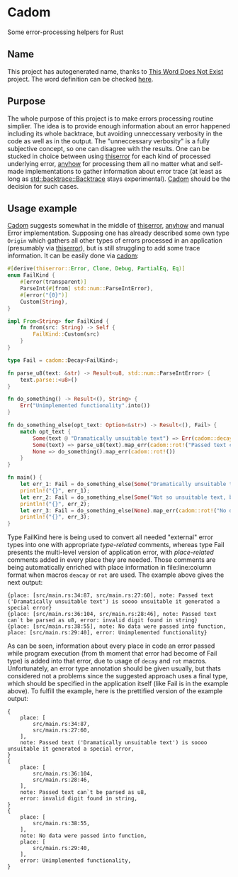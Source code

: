# Cadom
Some error-processing helpers for Rust

## Name
This project has autogenerated name, thanks to [This Word Does Not Exist](https://thisworddoesnotexist.com) project.
The word definition can be checked [here](https://l.thisworddoesnotexist.com/7VDZ).

## Purpose
The whole purpose of this project is to make errors processing routine simplier. The idea is to provide enough information about an error happened including its whole backtrace, but avoiding unneccessary verbosity in the code as well as in the output. The "unneccessary verbosity" is a fully subjective concept, so one can disagree with the results.
One can be stucked in choice between using [thiserror](https://crates.io/crates/thiserror) for each kind of processed underlying error, [anyhow](https://crates.io/crates/anyhow) for processing them all no matter what and self-made implementations to gather information about error trace (at least as long as [std::backtrace::Backtrace](https://doc.rust-lang.org/std/backtrace/struct.Backtrace.html) stays experimental). [Cadom](https://crates.io/crates/cadom) should be the decision for such cases.

## Usage example
[Cadom](https://crates.io/crates/cadom) suggests somewhat in the middle of [thiserror](https://crates.io/crates/thiserror), [anyhow](https://crates.io/crates/anyhow) and manual Error implementation. Supposing one has already described some own type `Origin` which gathers all other types of errors processed in an application (presumably via [thiserror](https://crates.io/crates/thiserror)), but is still struggling to add some trace information. It can be easily done via [cadom](https://crates.io/crates/cadom):
```rust
#[derive(thiserror::Error, Clone, Debug, PartialEq, Eq)]
enum FailKind {
    #[error(transparent)]
    ParseInt(#[from] std::num::ParseIntError),
    #[error("{0}")]
    Custom(String),
}

impl From<String> for FailKind {
    fn from(src: String) -> Self {
        FailKind::Custom(src)
    }
}

type Fail = cadom::Decay<FailKind>;

fn parse_u8(text: &str) -> Result<u8, std::num::ParseIntError> {
    text.parse::<u8>()
}

fn do_something() -> Result<(), String> {
    Err("Unimplemented functionality".into())
}

fn do_something_else(opt_text: Option<&str>) -> Result<(), Fail> {
    match opt_text {
        Some(text @ "Dramatically unsuitable text") => Err(cadom::decay!("Passed text ('{}') is soooo unsuitable it generated a special error", text)),
        Some(text) => parse_u8(text).map_err(cadom::rot!("Passed text can`t be parsed as u8")).map(|_| ()),
        None => do_something().map_err(cadom::rot!())
    }
}

fn main() {
    let err_1: Fail = do_something_else(Some("Dramatically unsuitable text")).map_err(cadom::rot!()).unwrap_err();
    println!("{}", err_1);
    let err_2: Fail = do_something_else(Some("Not so unsuitable text, but still not a number")).map_err(cadom::rot!()).unwrap_err();
    println!("{}", err_2);
    let err_3: Fail = do_something_else(None).map_err(cadom::rot!("No data were passed into function")).unwrap_err();
    println!("{}", err_3);
}
```
Type FailKind here is being used to convert all needed "external" error types into one with appropriate _type-related_ comments, whereas type Fail presents the multi-level version of application error, with _place-related_ comments added in every place they are needed. Those comments are being automatically enriched with place information in file:line:column format when macros `deacay` or `rot` are used. The example above gives the next output:
```console
{place: [src/main.rs:34:87, src/main.rs:27:60], note: Passed text ('Dramatically unsuitable text') is soooo unsuitable it generated a special error}
{place: [src/main.rs:36:104, src/main.rs:28:46], note: Passed text can`t be parsed as u8, error: invalid digit found in string}
{place: [src/main.rs:38:55], note: No data were passed into function, place: [src/main.rs:29:40], error: Unimplemented functionality}
```
As can be seen, information about every place in code an error passed while program execution (from th moment that error had become of Fail type) is added into that error, due to usage of `decay` and `rot` macros. Unfortunately, an error type annotation should be given usually, but thats considered not a problems since the suggested approach uses a final type, which should be specified in the application itself (like Fail is in the example above).
To fulfill the example, here is the prettified version of the example output:
```console
{
    place: [
        src/main.rs:34:87,
        src/main.rs:27:60,
    ],
    note: Passed text ('Dramatically unsuitable text') is soooo unsuitable it generated a special error,
}
{
    place: [
        src/main.rs:36:104,
        src/main.rs:28:46,
    ],
    note: Passed text can`t be parsed as u8,
    error: invalid digit found in string,
}
{
    place: [
        src/main.rs:38:55,
    ],
    note: No data were passed into function,
    place: [
        src/main.rs:29:40,
    ],
    error: Unimplemented functionality,
}
```